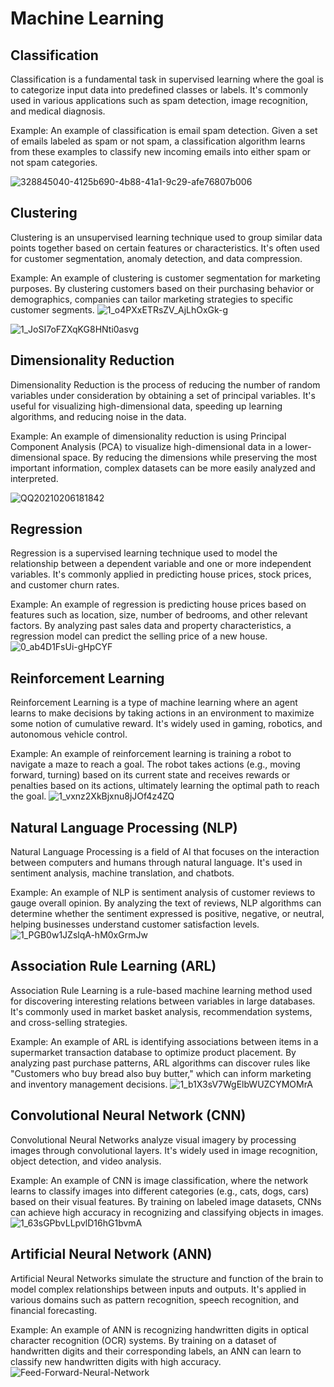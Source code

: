 # Machine Learning 

## Classification

Classification is a fundamental task in supervised learning where the goal is to categorize input data into predefined classes or labels. It's commonly used in various applications such as spam detection, image recognition, and medical diagnosis.

Example: An example of classification is email spam detection. Given a set of emails labeled as spam or not spam, a classification algorithm learns from these examples to classify new incoming emails into either spam or not spam categories.

![328845040-4125b690-4b88-41a1-9c29-afe76807b006](https://github.com/CNS-PRADHYUMNA/AI_ML/assets/152390152/6c70e3db-a105-4af1-9b52-710752698b7f)



## Clustering

Clustering is an unsupervised learning technique used to group similar data points together based on certain features or characteristics. It's often used for customer segmentation, anomaly detection, and data compression.

Example: An example of clustering is customer segmentation for marketing purposes. By clustering customers based on their purchasing behavior or demographics, companies can tailor marketing strategies to specific customer segments.
![1_o4PXxETRsZV_AjLhOxGk-g](https://github.com/CNS-PRADHYUMNA/AI_ML/assets/152390152/88fe6e6a-dc6d-4e3a-a702-b1f0bdfc54d3)

![1_JoSI7oFZXqKG8HNti0asvg](https://github.com/CNS-PRADHYUMNA/AI_ML/assets/152390152/25afe993-b81d-436c-9c9a-83ac088326e2)


## Dimensionality Reduction

Dimensionality Reduction is the process of reducing the number of random variables under consideration by obtaining a set of principal variables. It's useful for visualizing high-dimensional data, speeding up learning algorithms, and reducing noise in the data.

Example: An example of dimensionality reduction is using Principal Component Analysis (PCA) to visualize high-dimensional data in a lower-dimensional space. By reducing the dimensions while preserving the most important information, complex datasets can be more easily analyzed and interpreted.

![QQ20210206181842](https://github.com/CNS-PRADHYUMNA/AI_ML/assets/152390152/1bd9b4d6-8764-44a9-9886-2ac0644920bd)


## Regression

Regression is a supervised learning technique used to model the relationship between a dependent variable and one or more independent variables. It's commonly applied in predicting house prices, stock prices, and customer churn rates.

Example: An example of regression is predicting house prices based on features such as location, size, number of bedrooms, and other relevant factors. By analyzing past sales data and property characteristics, a regression model can predict the selling price of a new house.
![0_ab4D1FsUi-gHpCYF](https://github.com/CNS-PRADHYUMNA/AI_ML/assets/152390152/1c07967c-1848-4e73-bc33-bec35c2e3b47)



## Reinforcement Learning

Reinforcement Learning is a type of machine learning where an agent learns to make decisions by taking actions in an environment to maximize some notion of cumulative reward. It's widely used in gaming, robotics, and autonomous vehicle control.

Example: An example of reinforcement learning is training a robot to navigate a maze to reach a goal. The robot takes actions (e.g., moving forward, turning) based on its current state and receives rewards or penalties based on its actions, ultimately learning the optimal path to reach the goal.
![1_vxnz2XkBjxnu8jJOf4z4ZQ](https://github.com/CNS-PRADHYUMNA/AI_ML/assets/152390152/9ffdae24-3c2c-46b4-9853-fd8b85b845cf)



## Natural Language Processing (NLP)

Natural Language Processing is a field of AI that focuses on the interaction between computers and humans through natural language. It's used in sentiment analysis, machine translation, and chatbots.

Example: An example of NLP is sentiment analysis of customer reviews to gauge overall opinion. By analyzing the text of reviews, NLP algorithms can determine whether the sentiment expressed is positive, negative, or neutral, helping businesses understand customer satisfaction levels.
![1_PGB0w1JZslqA-hM0xGrmJw](https://github.com/CNS-PRADHYUMNA/AI_ML/assets/152390152/239db0b2-20c6-4578-a85f-02bfb5f6946b)



## Association Rule Learning (ARL)

Association Rule Learning is a rule-based machine learning method used for discovering interesting relations between variables in large databases. It's commonly used in market basket analysis, recommendation systems, and cross-selling strategies.

Example: An example of ARL is identifying associations between items in a supermarket transaction database to optimize product placement. By analyzing past purchase patterns, ARL algorithms can discover rules like "Customers who buy bread also buy butter," which can inform marketing and inventory management decisions.
![1_b1X3sV7WgElbWUZCYMOMrA](https://github.com/CNS-PRADHYUMNA/AI_ML/assets/152390152/2d428649-787e-41b5-a526-ee4a392bd59f)



## Convolutional Neural Network (CNN)

Convolutional Neural Networks analyze visual imagery by processing images through convolutional layers. It's widely used in image recognition, object detection, and video analysis.

Example: An example of CNN is image classification, where the network learns to classify images into different categories (e.g., cats, dogs, cars) based on their visual features. By training on labeled image datasets, CNNs can achieve high accuracy in recognizing and classifying objects in images.
![1_63sGPbvLLpvlD16hG1bvmA](https://github.com/CNS-PRADHYUMNA/AI_ML/assets/152390152/23e51d11-2eb2-472c-b35b-d442d47bf8a0)


## Artificial Neural Network (ANN)

Artificial Neural Networks simulate the structure and function of the brain to model complex relationships between inputs and outputs. It's applied in various domains such as pattern recognition, speech recognition, and financial forecasting.

Example: An example of ANN is recognizing handwritten digits in optical character recognition (OCR) systems. By training on a dataset of handwritten digits and their corresponding labels, an ANN can learn to classify new handwritten digits with high accuracy.
![Feed-Forward-Neural-Network](https://github.com/CNS-PRADHYUMNA/AI_ML/assets/152390152/446ec8fb-674e-4fb4-adf0-8e57b107f4c9)


